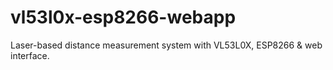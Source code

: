 # vl53l0x-esp8266-webapp
Laser-based distance measurement system with VL53L0X, ESP8266 &amp; web interface.
